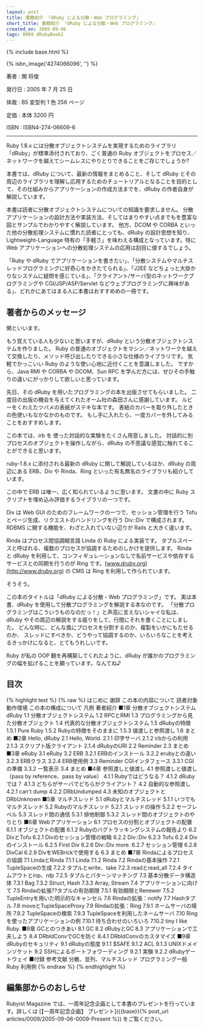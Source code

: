 ```yaml
---
layout: post
title: 書籍紹介 『dRuby による分散・Web プログラミング』
short_title: 書籍紹介 『dRuby による分散・Web プログラミング』
created_on: 2005-09-06
tags: 0009 dRubyBook2
---
```

{% include base.html %}

{% isbn_image('4274066096', '') %}

著者
: 	関 将俊

発行日
: 	2005 年 7 月 25 日

体裁
: 	B5 変型判  1 色  256 ページ

定価
: 	本体 3200 円

ISBN
:     ISBN4-274-06609-6

----

Ruby 1.8.x には分散オブジェクトシステムを実現するためのライブラリ「dRuby」が標準添付されており、ごく普通の Ruby オブジェクトをプロセス／ネットワークを越えてシームレスにやりとりできることをご存じでしょうか?

本書では、dRuby について、最新の情報をまとめること、そして dRuby とその周辺のライブラリを理解し応用するためのチュートリアルとなることを目的として、その仕組みからアプリケーションの作成方法までを、dRuby の作者自身が解説しています。

本書は読者に分散オブジェクトシステムについての知識を要求しません。
分散アプリケーションの設計方法や実装方法、そしてはまりやすい点までもを豊富な図とサンプルでわかりやすく解説しています。
他方、DCOM や CORBA といった他の分散処理システムに慣れた読者にとっても、dRuby の設計思想を知り、Lightweight-Language 特有の「手軽さ」を味わえる構成となっています。特に Web アプリケーションへの分散処理システムの応用は刮目に値するでしょう。

「Ruby や dRuby でアプリケーションを書きたい」、「分散システムやマルチスレッドプログラミングに好奇心をかきたてられる」、「J2EE などちょっと大掛かりなシステムに疑問を感じている」、「クライアント/サーバ型のネットワークプログラミングや CGI/JSP/ASP/Servlet などウェブプログラミングに興味がある」、どれかにあてはまる人に本書はおすすめめの一冊です。

## 著者からのメッセージ

関といいます。

もう覚えている人も少ないと思いますが、dRuby という分散オブジェクトシステムを作りました。
Ruby の普通のオブジェクトをマシン／ネットワークを越えて交換したり、メソッド呼び出したりできる小さな仕様のライブラリです。
気軽でかっこいい Ruby のような使い心地に近付くことを意識しました。
ですから、Java RMI や CORBA や DCOM、Sun RPC を学んだ方には、ぜひその手触りの違いにがっかりして欲しいと思っています。

先日、その dRuby を用いたプログラミングの本を出版させてもらいました。
二度目の出版の機会を与えてくれたオーム社の森田さんに感謝しています。
ルビーをくわえたツバメの表紙がステキな本です。
表紙のカバーを取り外したときの色使いもなかなかのものです。
もし手に入れたら、一度カバーを外してみることをおすすめします。

この本では、irb を 使った対話的な実験をたくさん用意しました。
対話的に別プロセスのオブジェクトを操作しながら、dRuby の不思議な感覚に触れてることができると思います。

ruby-1.8.x に添付される最新の dRuby に関して解説しているほか、dRuby の周辺にある ERB、Div や Rinda、Ring といった有名無名のライブラリも紹介しています。

この中で ERB は唯一、広く知られているように思います。
文書の中に Ruby スクリプトを埋め込み評価するライブラリの一つです。

Div は Web GUI のためのフレームワークの一つで、セッション管理を行う Tofu とページ生成、リクエストのハンドリングを行う Div::Div で構成されます。
RDBMS に関する機能を、わざと入れていない辺りが Rails と大きく違います。

Rinda はプロセス間協調糊言語 Linda の Ruby による実装です。
タプルスペースと呼ばれる、複数のプロセスが協調するためのしかけを提供します。
Rinda と dRuby を利用して、コンフィギュレーションなしで名前サービスや依存するサービスとの同期を行うのが Ring です。[www.druby.org](http://www.druby.org) の CMS は Ring を利用して作られています。

そうそう。

この本のタイトルは「dRuby による分散・Web プログラミング」です。
実は本書、dRuby を使用して分散プログラミングを解説する本なのです。
「分散プログラミングはこういうものなのだっ！」と声高に言えないシャイな私は、dRuby やその周辺の解説をする振りをして、行間にそれを書くことにしました。
どんな時に、どんな風にプロセスを分割するのか、複製をいかにもたせるのか、
スレッドにすべきか、どうやって協調するのか、いろいろなことを考えるきっかけになると、とてもうれしいです。

Ruby が私の OOP 観を再構築してくれたように、dRuby が誰かのプログラミングの幅を拡げることを願っています。なんてね♪

## 目次

{% highlight text %}
{% raw %}
はじめに
        謝辞
        この本の内容について
        読者対象
        動作環境
        この本の構成について
        凡例
        著者紹介
■1章 分散オブジェクトシステムdRuby
1.1 分散オブジェクトシステム
1.2 RPCとRMI
1.3 プログラミングから見た分散オブジェクト
1.4 代表的な分散オブジェクトシステム
1.5 dRubyの特徴
        1.5.1 Pure Ruby
        1.5.2 Rubyの特徴をそのままに
        1.5.3 値渡しと参照渡し
1.6 まとめ
■2章 Hello, dRuby
2.1 Hello, World.
        2.1.1 印字サーバ
        2.1.2 irbからの利用
        2.1.3 スクリプト版クライアント
        2.1.4 dRubyのURI
2.2 Reminder
2.3 まとめ
■3章 eRuby
3.1 eRuby
3.2 ERB
        3.2.1 ERBのインストール
        3.2.2 erubyとの違い
        3.2.3 ERBクラス
        3.2.4 ERB使用例
3.3 Reminder CGIインタフェース
        3.3.1 CGIの準備
        3.3.2 一覧表示
3.4 まとめ
■4章 参照渡しと値渡し
4.1 参照渡しと値渡し（pass by reference、pass by value）
        4.1.1 Rubyではどうなる？
        4.1.2 dRubyでは？
        4.1.3 どちらがサーバでどちらがクライアント？
4.2 自動的な参照渡し
        4.2.1 can't dump
        4.2.2 DRbUndumped
4.3 未知のオブジェクトとDRbUnknown
■5章 マルチスレッド
5.1 dRubyとマルチスレッド
        5.1.1 いつでもマルチスレッド
5.2 Rubyのマルチスレッド
        5.2.1 スレッドの操作
        5.2.2 セーフレベル
5.3 スレッド間の通信
        5.3.1 排他制御
        5.3.2 スレッド間のオブジェクトのやりとり
■6章 Webアプリケーション
6.1 プロセスの分割とオブジェクトの配置
        6.1.1 オブジェクトの配置
        6.1.2 Rubyのバグトラッキングシステムの報告より
6.2 DivとTofu
        6.2.1 Divのセッション管理の戦略
        6.2.2 Div::Div
        6.2.3 Tofu
        6.2.4 Divのインストール
        6.2.5 First Div
        6.2.6 Div::Div more.
        6.2.7 セッション管理
        6.2.8 DivCal
        6.2.9 DivをWEBrickで使用する
6.3 まとめ
■7章 Rindaによるプロセスの協調
7.1 LindaとRinda
        7.1.1 Linda
        7.1.2 Rinda
7.2 Rindaの基本操作
        7.2.1 TupleSpaceの生成
        7.2.2 タプルとwrite、take
        7.2.3 readとread_all
        7.2.4 タイムアウトとinp、rdp
        7.2.5 タプルとパターンマッチング
7.3 基本分散データ構造体
        7.3.1 Bag
        7.3.2 Struct, Hash
        7.3.3 Array, Stream
7.4 アプリケーションに向けて
7.5 Rindaの拡張??タプルの有効期限
        7.5.1 有効期限とRenewer
        7.5.2 TupleEntryを用いた明示的なキャンセル
7.6 Rindaの拡張：notify
7.7 Hashタプル
7.8 moveとTupleSpaceProxy
7.9 Rindaの拡張：Ring
        7.9.1 ネームサーバの場所
        7.9.2 TupleSpaceの検索
        7.9.3 TupleSpaceを利用したネームサーバ
7.10 Ringを使ったアプリケーションの例
        7.10.1 待ち合わせのいろいろ
        7.10.2 tiny I like Ruby.
■8章 GCとのつきあい
8.1 GC
8.2 dRubyとGC
8.3 アプリケーションで工夫しよう
8.4 DRbIdConvでGCを防ぐ
        8.4.1 DRbIdConvのカスタマイズ
■9章 dRubyのセキュリティ
9.1 dRubyの態度
        9.1.1 $SAFE
        9.1.2 ACL
        9.1.3 UNIXドメインソケット
9.2 SSHによるポートフォワーディング
        9.2.1 実験
        9.2.2 dRubyゲートウェイ
■付録
参考文献
分散、並列、マルチスレッド
プログラミング一般
Ruby
利用例
{% endraw %}
{% endhighlight %}


## 編集部からのおしらせ

Rubyist Magazine では、一周年記念企画として本書のプレゼントを行っています。詳しくは [【一周年記念企画】 プレゼント]({{base}}{% post_url articles/0009/2005-09-06-0009-Present %}) をご覧ください。


